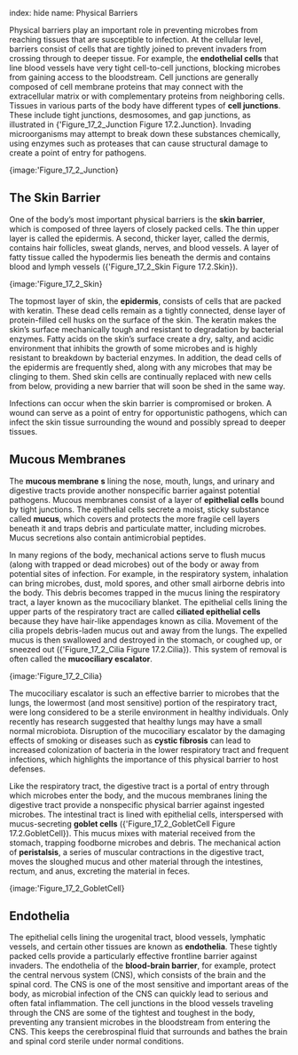 index: hide
name: Physical Barriers

Physical barriers play an important role in preventing microbes from reaching tissues that are susceptible to infection. At the cellular level, barriers consist of cells that are tightly joined to prevent invaders from crossing through to deeper tissue. For example, the  **endothelial cells** that line blood vessels have very tight cell-to-cell junctions, blocking microbes from gaining access to the bloodstream. Cell junctions are generally composed of cell membrane proteins that may connect with the extracellular matrix or with complementary proteins from neighboring cells. Tissues in various parts of the body have different types of  **cell junctions**. These include tight junctions, desmosomes, and gap junctions, as illustrated in {'Figure_17_2_Junction Figure 17.2.Junction}. Invading microorganisms may attempt to break down these substances chemically, using enzymes such as proteases that can cause structural damage to create a point of entry for pathogens.


{image:'Figure_17_2_Junction}
        

## The Skin Barrier

One of the body’s most important physical barriers is the  **skin barrier**, which is composed of three layers of closely packed cells. The thin upper layer is called the epidermis. A second, thicker layer, called the dermis, contains hair follicles, sweat glands, nerves, and blood vessels. A layer of fatty tissue called the hypodermis lies beneath the dermis and contains blood and lymph vessels ({'Figure_17_2_Skin Figure 17.2.Skin}).


{image:'Figure_17_2_Skin}
        

The topmost layer of skin, the  **epidermis**, consists of cells that are packed with keratin. These dead cells remain as a tightly connected, dense layer of protein-filled cell husks on the surface of the skin. The keratin makes the skin’s surface mechanically tough and resistant to degradation by bacterial enzymes. Fatty acids on the skin’s surface create a dry, salty, and acidic environment that inhibits the growth of some microbes and is highly resistant to breakdown by bacterial enzymes. In addition, the dead cells of the epidermis are frequently shed, along with any microbes that may be clinging to them. Shed skin cells are continually replaced with new cells from below, providing a new barrier that will soon be shed in the same way.

Infections can occur when the skin barrier is compromised or broken. A wound can serve as a point of entry for opportunistic pathogens, which can infect the skin tissue surrounding the wound and possibly spread to deeper tissues.

## Mucous Membranes

The  **mucous membrane** **s** lining the nose, mouth, lungs, and urinary and digestive tracts provide another nonspecific barrier against potential pathogens. Mucous membranes consist of a layer of  **epithelial cells** bound by tight junctions. The epithelial cells secrete a moist, sticky substance called  **mucus**, which covers and protects the more fragile cell layers beneath it and traps debris and particulate matter, including microbes. Mucus secretions also contain antimicrobial peptides.

In many regions of the body, mechanical actions serve to flush mucus (along with trapped or dead microbes) out of the body or away from potential sites of infection. For example, in the respiratory system, inhalation can bring microbes, dust, mold spores, and other small airborne debris into the body. This debris becomes trapped in the mucus lining the respiratory tract, a layer known as the mucociliary blanket. The epithelial cells lining the upper parts of the respiratory tract are called  **ciliated epithelial cells** because they have hair-like appendages known as cilia. Movement of the cilia propels debris-laden mucus out and away from the lungs. The expelled mucus is then swallowed and destroyed in the stomach, or coughed up, or sneezed out ({'Figure_17_2_Cilia Figure 17.2.Cilia}). This system of removal is often called the  **mucociliary escalator**.


{image:'Figure_17_2_Cilia}
        

The mucociliary escalator is such an effective barrier to microbes that the lungs, the lowermost (and most sensitive) portion of the respiratory tract, were long considered to be a sterile environment in healthy individuals. Only recently has research suggested that healthy lungs may have a small normal microbiota. Disruption of the mucociliary escalator by the damaging effects of smoking or diseases such as  **cystic fibrosis** can lead to increased colonization of bacteria in the lower respiratory tract and frequent infections, which highlights the importance of this physical barrier to host defenses.

Like the respiratory tract, the digestive tract is a portal of entry through which microbes enter the body, and the mucous membranes lining the digestive tract provide a nonspecific physical barrier against ingested microbes. The intestinal tract is lined with epithelial cells, interspersed with mucus-secreting  **goblet cells** ({'Figure_17_2_GobletCell Figure 17.2.GobletCell}). This mucus mixes with material received from the stomach, trapping foodborne microbes and debris. The mechanical action of  **peristalsis**, a series of muscular contractions in the digestive tract, moves the sloughed mucus and other material through the intestines, rectum, and anus, excreting the material in feces.


{image:'Figure_17_2_GobletCell}
        

## Endothelia

The epithelial cells lining the urogenital tract, blood vessels, lymphatic vessels, and certain other tissues are known as  **endothelia**. These tightly packed cells provide a particularly effective frontline barrier against invaders. The endothelia of the  **blood-brain barrier**, for example, protect the central nervous system (CNS), which consists of the brain and the spinal cord. The CNS is one of the most sensitive and important areas of the body, as microbial infection of the CNS can quickly lead to serious and often fatal inflammation. The cell junctions in the blood vessels traveling through the CNS are some of the tightest and toughest in the body, preventing any transient microbes in the bloodstream from entering the CNS. This keeps the cerebrospinal fluid that surrounds and bathes the brain and spinal cord sterile under normal conditions.
